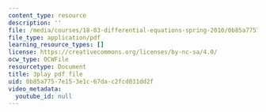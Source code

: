 ```yaml
---
content_type: resource
description: ''
file: /media/courses/18-03-differential-equations-spring-2010/0b85a7757e153e1c67dac2fcd031dd2f_uNOyxQwIV8o.pdf
file_type: application/pdf
learning_resource_types: []
license: https://creativecommons.org/licenses/by-nc-sa/4.0/
ocw_type: OCWFile
resourcetype: Document
title: 3play pdf file
uid: 0b85a775-7e15-3e1c-67da-c2fcd031dd2f
video_metadata:
  youtube_id: null
---
```

